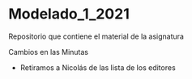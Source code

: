 # Modelado\_1_2021
Repositorio que contiene el material de la asignatura

Cambios en las Minutas
- Retiramos a Nicolás de las lista de los editores
